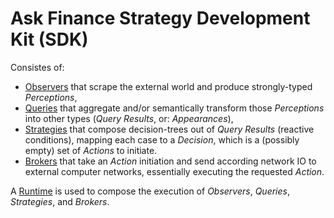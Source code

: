 # Ask Finance Strategy Development Kit (SDK)

Consistes of:

- [Observers](./observations.md) that scrape the external world and produce strongly-typed _Perceptions_,
- [Queries](./queries.md) that aggregate and/or semantically transform those _Perceptions_ into other types (_Query Results_, or: _Appearances_),
- [Strategies](./strategies.md) that compose decision-trees out of _Query Results_ (reactive conditions), mapping each case to a _Decision_, which is a (possibly empty) set of _Actions_ to initiate.
- [Brokers](./brokers.md) that take an _Action_ initiation and send according network IO to external computer networks, essentially executing the requested _Action_.

A [Runtime](https://github.com/BrunoZell/AskFi.Runtime) is used to compose the execution of _Observers_, _Queries_, _Strategies_, and _Brokers_.

